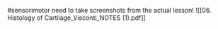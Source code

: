 #sensorimotor 
need to take screenshots from the actual lesson! 
![[06. Histology of Cartilage_Visconti_NOTES (1).pdf]]